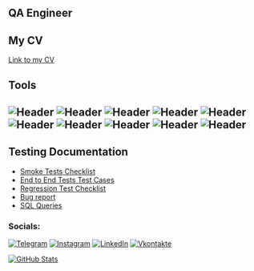 ## QA Engineer 

## My CV
[Link to my CV](https://disk.yandex.ru/i/4h0XJA4FwTUbEw)

## Tools
![Header](https://img.shields.io/badge/Jira-090909?style=for-the-badge&logo=jira&logoColor=136be1)
![Header](https://img.shields.io/badge/Postman-090909?style=for-the-badge&logo=postman&logoColor=f76935)
![Header](https://img.shields.io/badge/Github-090909?style=for-the-badge&logo=github&logoColor=8cc4d7)
![Header](https://img.shields.io/badge/Figma-090909?style=for-the-badge&logo=figma&logoColor=7d5fa6)
![Header](https://img.shields.io/badge/Jenkins-090909?style=for-the-badge&logo=jenkins&logoColor=f7f7f7)
![Header](https://img.shields.io/badge/MySQL-090909?style=for-the-badge&logo=mysql&logoColor=00618a)
![Header](https://img.shields.io/badge/DevTools-090909?style=for-the-badge&logo=googlechrome&logoColor=2674f2)
![Header](https://img.shields.io/badge/CharlesProxy-090909?style=for-the-badge&logo=charlesproxy&logoColor=8cc4d7)
![Header](https://img.shields.io/badge/Git-090909?style=for-the-badge&logo=git&logoColor=8cc4d7)
![Header](https://img.shields.io/badge/Docker-090909?style=for-the-badge&logo=docker&logoColor=8cc4d7)
-


## Testing Documentation
- [Smoke Tests Checklist]()
- [End to End Tests Test Cases]()
- [Regression Test Checklist]()
- [Bug report]()
- [SQL Queries]()


### Socials:
[![Telegram](https://img.shields.io/badge/-Telegram-090909?style=for-the-badge&logo=telegram&logoColor=27A0D9)](https://t.me/Dchistikov)
[![Instagram](https://img.shields.io/badge/-Instagram-090909?style=for-the-badge&logo=instagram&logoColor=B4068E)](https://www.instagram.com/danielchistikov_/)
[![LinkedIn](https://img.shields.io/badge/-LinkedIn-090909?style=for-the-badge&logo=linkedin&logoColor=007BB6)]()
[![Vkontakte](https://img.shields.io/badge/-Vkontakte-090909?style=for-the-badge&logo=Vk&logoColor=4F7DB3)]()
 

[![GitHub Stats](https://github-readme-stats.vercel.app/api?username=Dchistikov)](https://github.com/anuraghazra/github-readme-stats) 
